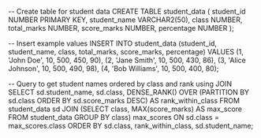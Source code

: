-- Create table for student data
CREATE TABLE student_data (
    student_id NUMBER PRIMARY KEY,
    student_name VARCHAR2(50),
    class NUMBER,
    total_marks NUMBER,
    score_marks NUMBER,
    percentage NUMBER
);

-- Insert example values
INSERT INTO student_data (student_id, student_name, class, total_marks, score_marks, percentage)
VALUES
(1, 'John Doe', 10, 500, 450, 90),
(2, 'Jane Smith', 10, 500, 430, 86),
(3, 'Alice Johnson', 10, 500, 490, 98),
(4, 'Bob Williams', 10, 500, 400, 80);

-- Query to get student names ordered by class and rank using JOIN
SELECT 
    sd.student_name,
    sd.class,
    DENSE_RANK() OVER (PARTITION BY sd.class ORDER BY sd.score_marks DESC) AS rank_within_class
FROM 
    student_data sd
JOIN 
    (SELECT 
         class,
         MAX(score_marks) AS max_score
     FROM 
         student_data
     GROUP BY 
         class) max_scores
ON 
    sd.class = max_scores.class
ORDER BY 
    sd.class, 
    rank_within_class, 
    sd.student_name;
